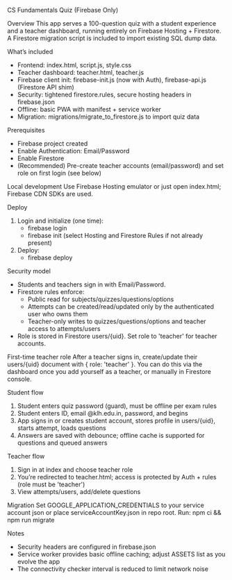 CS Fundamentals Quiz (Firebase Only)

Overview
This app serves a 100-question quiz with a student experience and a teacher dashboard, running entirely on Firebase Hosting + Firestore. A Firestore migration script is included to import existing SQL dump data.

What’s included
- Frontend: index.html, script.js, style.css
- Teacher dashboard: teacher.html, teacher.js
- Firebase client init: firebase-init.js (now with Auth), firebase-api.js (Firestore API shim)
- Security: tightened firestore.rules, secure hosting headers in firebase.json
- Offline: basic PWA with manifest + service worker
- Migration: migrations/migrate_to_firestore.js to import quiz data

Prerequisites
- Firebase project created
- Enable Authentication: Email/Password
- Enable Firestore
- (Recommended) Pre-create teacher accounts (email/password) and set role on first login (see below)

Local development
Use Firebase Hosting emulator or just open index.html; Firebase CDN SDKs are used.

Deploy
1) Login and initialize (one time):
	- firebase login
	- firebase init (select Hosting and Firestore Rules if not already present)
2) Deploy:
	- firebase deploy

Security model
- Students and teachers sign in with Email/Password.
- Firestore rules enforce:
  - Public read for subjects/quizzes/questions/options
  - Attempts can be created/read/updated only by the authenticated user who owns them
  - Teacher-only writes to quizzes/questions/options and teacher access to attempts/users
- Role is stored in Firestore users/{uid}. Set role to 'teacher' for teacher accounts.

First-time teacher role
After a teacher signs in, create/update their users/{uid} document with { role: 'teacher' }. You can do this via the dashboard once you add yourself as a teacher, or manually in Firestore console.

Student flow
1) Student enters quiz password (guard), must be offline per exam rules
2) Student enters ID, email @klh.edu.in, password, and begins
3) App signs in or creates student account, stores profile in users/{uid}, starts attempt, loads questions
4) Answers are saved with debounce; offline cache is supported for questions and queued answers

Teacher flow
1) Sign in at index and choose teacher role
2) You’re redirected to teacher.html; access is protected by Auth + rules (role must be 'teacher')
3) View attempts/users, add/delete questions

Migration
Set GOOGLE_APPLICATION_CREDENTIALS to your service account json or place serviceAccountKey.json in repo root.
Run: npm ci && npm run migrate

Notes
- Security headers are configured in firebase.json
- Service worker provides basic offline caching; adjust ASSETS list as you evolve the app
- The connectivity checker interval is reduced to limit network noise

